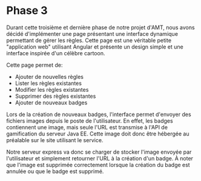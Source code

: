 Phase 3
=======

Durant cette troisième et dernière phase de notre projet d'AMT, nous avons décidé d'implémenter une page présentant une interface dynamique permettant de gérer les règles. Cette page est une véritable petite "application web" utilisant Angular et présente un design simple et une interface inspirée d'un célèbre cartoon.

Cette page permet de:

- Ajouter de nouvelles règles
- Lister les règles existantes
- Modifier les règles existantes
- Supprimer des règles existantes
- Ajouter de nouveaux badges


Lors de la création de nouveaux badges, l'interface permet d'envoyer des fichiers images depuis le poste de l'utilisateur. En effet, les badges contiennent une image, mais seule l'URL est transmise à l'API de gamification du serveur Java EE. Cette image doit donc être hébergée au préalable sur le site utilisant le service.

Notre serveur express va donc se charger de stocker l'image envoyée par l'utilisateur et simplement retourner l'URL à la création d'un badge. À noter que l'image est supprimée correctement lorsque la création du badge est annulée ou que le badge est supprimé.